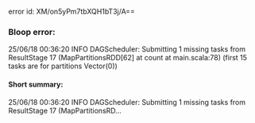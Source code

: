 error id: XM/on5yPm7tbXQH1bT3j/A==
### Bloop error:

25/06/18 00:36:20 INFO DAGScheduler: Submitting 1 missing tasks from ResultStage 17 (MapPartitionsRDD[62] at count at main.scala:78) (first 15 tasks are for partitions Vector(0))
#### Short summary: 

25/06/18 00:36:20 INFO DAGScheduler: Submitting 1 missing tasks from ResultStage 17 (MapPartitionsRD...